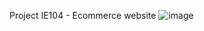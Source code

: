 Project IE104 - Ecommerce website
![image](https://github.com/Tinhvila/IE104---C-ng-ngh-Web/assets/141382756/f8b371a3-5328-48dc-8dd3-fd701fb007ee)

